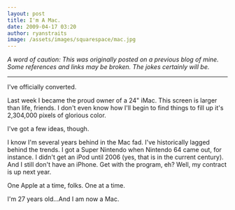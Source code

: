 ```yaml
---
layout: post
title: I'm A Mac.
date: 2009-04-17 03:20
author: ryanstraits
image: /assets/images/squarespace/mac.jpg
---
```

*A word of caution: This was originally posted on a previous blog of mine. Some references and links may be broken. The jokes certainly will be.*

---


I've officially converted.

Last week I became the proud owner of a 24" iMac. This screen is larger than life, friends. I don't even know how I'll begin to find things to fill up it's 2,304,000 pixels of glorious color.

I've got a few ideas, though.

I know I'm several years behind in the Mac fad. I've historically lagged behind the trends. I got a Super Nintendo when Nintendo 64 came out, for instance. I didn't get an iPod until 2006 (yes, that is in the current century). And I still don't have an iPhone. Get with the program, eh? Well, my contract is up next year.

One Apple at a time, folks. One at a time.

I'm 27 years old...And I am now a Mac.
